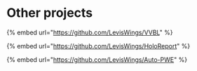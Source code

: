 # Other projects

{% embed url="https://github.com/LevisWings/VVBL" %}

{% embed url="https://github.com/LevisWings/HoloReport" %}

{% embed url="https://github.com/LevisWings/Auto-PWE" %}
